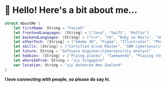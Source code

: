 <h1>👋 Hello! Here's a bit about me...</h1>

```swift
struct AboutMe {
    let firstName: String = "Faizah"
    let frontendLanguages: [String] = ["Java", "Swift", "Kotlin"]
    let backendLanguages: [String] = ["C++", "C#", "Ruby on Rails", "SQL", "SQLite", "PHP"]
    let otherTech: [String] = ["Adobe XD", "Figma", "Illustrator", "Photoshop", "Unity", "Blender", "Android Studio"]
    let skills: [String] = ["Certified Scrum Master", "IBM Cybersecurity Analyst"]
    let future: String = "Software Engineer/Cybersecurity Analyst"
    let hobbies: [String] = ["Flying planes", "Taekwondo", "Playing the piano"]
    let whereImFrom: String = "🇸🇬 Singapore"
    var location: String = "🇳🇿 Aotearoa New Zealand"
}

```
<b>I love connecting with people, so please do say hi.</b>


